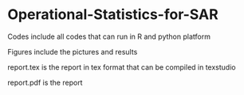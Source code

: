 # Operational-Statistics-for-SAR
Codes include all codes that can run in R and python platform

Figures include the pictures and results

report.tex is the report in tex format that can be compiled in texstudio

report.pdf is the report
